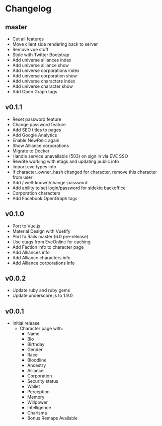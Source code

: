 # Changelog

## master

* Cut all features
* Move client side rendering back to server
* Remove vue stuff
* Style with Twitter Bootstrap
* Add universe alliances index
* Add universe alliance show
* Add universe corporations index
* Add universe corporation show
* Add universe characters index
* Add universe character show
* Add Open Graph tags

## v0.1.1

* Reset password feature
* Change password feature
* Add SEO titles to pages
* Add Google Analytics
* Enable NewRelic again
* Show Alliance corporations
* Migrate to Docker
* Handle service unavailable (503) on sign in via EVE SSO
* Rewrite working with etags and updating public info
* Import eve types info
* If character_owner_hash changed for character, remove this character from user
* Add /.well-known/change-password
* Add ability to set login/password for sidekiq backoffice
* Corporation characters
* Add Facebook OpenGraph tags

## v0.1.0

* Port to Vue.js
* Material Design with Vuetify
* Port to Rails master (6.0 pre-release)
* Use etags from EveOnline for caching
* Add Faction info to character page
* Add Alliances info
* Add Alliance characters info
* Add Alliance corporations info

## v0.0.2

* Update ruby and ruby gems
* Update underscore js to 1.9.0

## v0.0.1

* Initial release
  * Character page with:
    * Name
    * Bio
    * Birthday
    * Gender
    * Race
    * Bloodline
    * Ancestry
    * Alliance
    * Corporation
    * Security status
    * Wallet
    * Perception
    * Memory
    * Willpower
    * Intelligence
    * Charisma
    * Bonus Remaps Available
